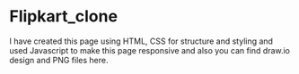 # Flipkart_clone
I have created this page using HTML, CSS for structure and styling and used Javascript to make this page responsive and also you can find draw.io design and PNG files here. 

